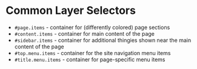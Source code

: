 # Common Layer Selectors

* `#page.items` - container for (differently colored) page sections
* `#content.items` - container for main content of the page
* `#sidebar.items` - container for additional thingies shown near the main content of the page 
* `#top.menu.items` - container for the site navigation menu items
* `#title.menu.items` - container for page-specific menu items
